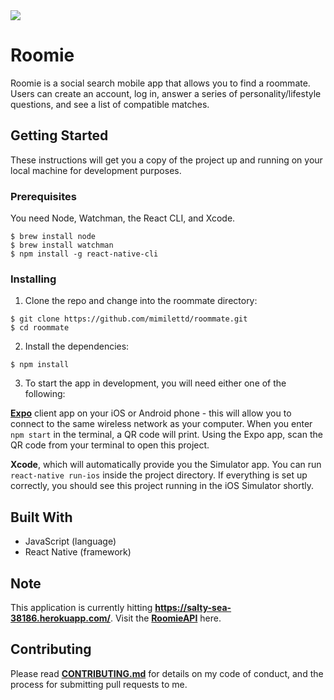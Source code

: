 <img src="https://i.imgur.com/GrEJpeI.png">

# Roomie

Roomie is a social search mobile app that allows you to find a roommate. Users can create an account, log in, answer a series of personality/lifestyle questions, and see a list of compatible matches.

## Getting Started

These instructions will get you a copy of the project up and running on your local machine for development purposes.

### Prerequisites

You need Node, Watchman, the React CLI, and Xcode.

```
$ brew install node
$ brew install watchman
$ npm install -g react-native-cli
```

### Installing

1. Clone the repo and change into the roommate directory:

```
$ git clone https://github.com/mimilettd/roommate.git
$ cd roommate
```

2. Install the dependencies:

```
$ npm install
```

3. To start the app in development, you will need either one of the following:

<a href="https://expo.io/"><b>Expo</b></a> client app on your iOS or Android phone - this will allow you to connect to the same wireless network as your computer. When you enter `npm start` in the terminal, a QR code will print. Using the Expo app, scan the QR code from your terminal to open this project.

<b>Xcode</b>, which will automatically provide you the Simulator app. You can run `react-native run-ios` inside the project directory. If everything is set up correctly, you should see this project running in the iOS Simulator shortly.

## Built With

  * JavaScript (language)
  * React Native (framework)
  
## Note

This application is currently hitting <a href="https://salty-sea-38186.herokuapp.com/"><b>https://salty-sea-38186.herokuapp.com/</b></a>. Visit the <a href="https://github.com/mimilettd/roommate_api"><b>RoomieAPI</b></a> here.

## Contributing

Please read <a href="https://gist.github.com/PurpleBooth/b24679402957c63ec426"><b>CONTRIBUTING.md</b></a> for details on my code of conduct, and the process for submitting pull requests to me.
